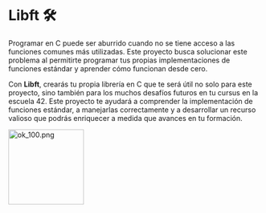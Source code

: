 # **Libft** 🛠️

Programar en C puede ser aburrido cuando no se tiene acceso a las funciones comunes más utilizadas. Este proyecto busca solucionar este problema al permitirte programar tus propias implementaciones de funciones estándar y aprender cómo funcionan desde cero.

Con **Libft**, crearás tu propia librería en C que te será útil no solo para este proyecto, sino también para los muchos desafíos futuros en tu cursus en la escuela 42. Este proyecto te ayudará a comprender la implementación de funciones estándar, a manejarlas correctamente y a desarrollar un recurso valioso que podrás enriquecer a medida que avances en tu formación.

<p align="left">
  <img src="./imagenes/ok_100.png" alt="ok_100.png" width="150"/>
</p>

